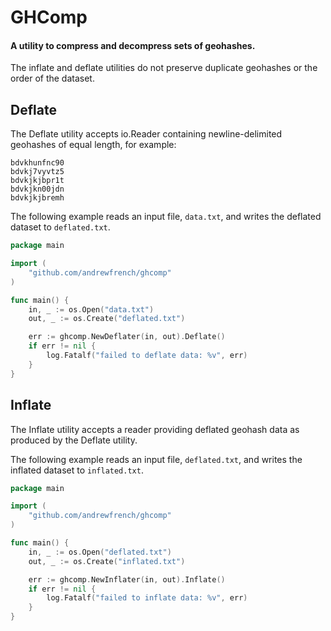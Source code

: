 GHComp
======

#### A utility to compress and decompress sets of geohashes.

The inflate and deflate utilities do not preserve duplicate geohashes or the order of the dataset.

## Deflate

The Deflate utility accepts io.Reader containing newline-delimited geohashes of equal length, for example:

```
bdvkhunfnc90
bdvkj7vyvtz5
bdvkjkjbpr1t
bdvkjkn00jdn
bdvkjkjbremh
```

The following example reads an input file, `data.txt`, and writes the deflated dataset to `deflated.txt`.

```go
package main

import (
	"github.com/andrewfrench/ghcomp"
)

func main() {
	in, _ := os.Open("data.txt")
	out, _ := os.Create("deflated.txt")

	err := ghcomp.NewDeflater(in, out).Deflate()
	if err != nil {
		log.Fatalf("failed to deflate data: %v", err)
	}
}
```

## Inflate

The Inflate utility accepts a reader providing deflated geohash data as produced by the Deflate utility.

The following example reads an input file, `deflated.txt`, and writes the inflated dataset to `inflated.txt`.

```go
package main

import (
	"github.com/andrewfrench/ghcomp"
)

func main() {
	in, _ := os.Open("deflated.txt")
	out, _ := os.Create("inflated.txt")

	err := ghcomp.NewInflater(in, out).Inflate()
	if err != nil {
		log.Fatalf("failed to inflate data: %v", err)
	}
}
```

